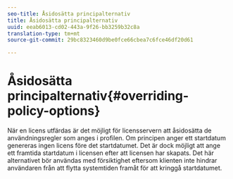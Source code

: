 ```yaml
---
seo-title: Åsidosätta principalternativ
title: Åsidosätta principalternativ
uuid: eeab6013-cd02-443a-9f26-bb3259b32c8a
translation-type: tm+mt
source-git-commit: 29bc8323460d9be0fce66cbea7c6fce46df20d61

---
```



# Åsidosätta principalternativ{#overriding-policy-options}

När en licens utfärdas är det möjligt för licensservern att åsidosätta de användningsregler som anges i profilen. Om principen anger ett startdatum genereras ingen licens före det startdatumet. Det är dock möjligt att ange ett framtida startdatum i licensen efter att licensen har skapats. Det här alternativet bör användas med försiktighet eftersom klienten inte hindrar användaren från att flytta systemtiden framåt för att kringgå startdatumet.
